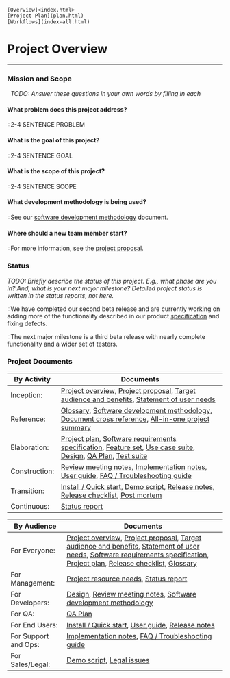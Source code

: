 	[Overview]<index.html>
	[Project Plan](plan.html)
	[Workflows](index-all.html)

# Project Overview
---

### Mission and Scope
&nbsp;
*TODO: Answer these questions in your own words by filling in each*

#### What problem does this project address?
::2-4 SENTENCE PROBLEM

#### What is the goal of this project?
::2-4 SENTENCE GOAL

#### What is the scope of this project?
::2-4 SENTENCE SCOPE

#### What development methodology is being used?
::See our [software development methodology](sdm.html) document.

#### Where should a new team member start?
::For more information, see the [project proposal](proposal.html).

### Status

*TODO: Briefly describe the status of this project. E.g., what phase are
you in? And, what is your next major milestone? Detailed project status
is written in the status reports, not here.*

::We have completed our second beta release and are currently working on
adding more of the functionality described in our product
[specification](srs.html) and fixing defects.

::The next major milestone is a third beta release with nearly complete
functionality and a wider set of testers.

### Project Documents

|By Activity    |Documents                                                                                                                                                                                                                          |
|---------------|-----------------------------------------------------------------------------------------------------------------------------------------------------------------------------------------------------------------------------------|
| Inception:    | [Project overview](index.html), [Project proposal](proposal.html), [Target audience and benefits](target-and-benefits.html), [Statement of user needs](user-needs.html)                                                           |
| Reference:    | [Glossary](glossary.html), [Software development methodology](sdm.html), [Document cross reference](document-cross-ref.html), [All-in-one project summary](all-in-one.html)                                                       |
| Elaboration:  | [Project plan](plan.html), [Software requirements specification](srs.html), [Feature set](feature-set.html), [Use case suite](use-case-suite.html), [Design](design.html), [QA Plan](qa-plan.html), [Test suite](test-suite.html) |
| Construction: | [Review meeting notes](review-meeting-notes.html), [Implementation notes](implementation-notes.html), [User guide](userguide.html), [FAQ / Troubleshooting guide](faq.html)                                                       |
| Transition:   | [Install / Quick start](install.html), [Demo script](demo-script.html), [Release notes](release-notes.html), [Release checklist](release-checklist.html), [Post mortem](post-mortem.html)                                         |
| Continuous:   | [Status report](status-report.html)                                                                                                                                                                                               |

|By Audience          |Documents                                                                                                                                                                                                                                                                                                                   |
|---------------------|----------------------------------------------------------------------------------------------------------------------------------------------------------------------------------------------------------------------------------------------------------------------------------------------------------------------------|
| For Everyone:       | [Project overview](index.html), [Project proposal](proposal.html), [Target audience and benefits](target-and-benefits.html), [Statement of user needs](user-needs.html), [Software requirements specification](srs.html), [Project plan](plan.html), [Release checklist](release-checklist.html), [Glossary](glossary.html)|
| For Management:     | [Project resource needs](resource-needs.html), [Status report](status-report.html)                                                                                                                                                                                                                                         |
| For Developers:     | [Design](design.html), [Review meeting notes](review-meeting-notes.html), [Software development methodology](sdm.html)                                                                                                                                                                                                     |
| For QA:             | [QA Plan](qa-plan.html)                                                                                                                                                                                                                                                                                                    |
| For End Users:      | [Install / Quick start](install.html), [User guide](userguide.html), [Release notes](release-notes.html)                                                                                                                                                                                                                   |
| For Support and Ops:| [Implementation notes](implementation-notes.html), [FAQ / Troubleshooting guide](faq.html)                                                                                                                                                                                                                                 |
| For Sales/Legal:    | [Demo script](demo-script.html), [Legal issues](legal.html)                                                                                                                                                                                                                                                                |

